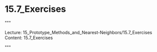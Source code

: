 # 15.7_Exercises

"""

Lecture: 15_Prototype_Methods_and_Nearest-Neighbors/15.7_Exercises
Content: 15.7_Exercises

"""

